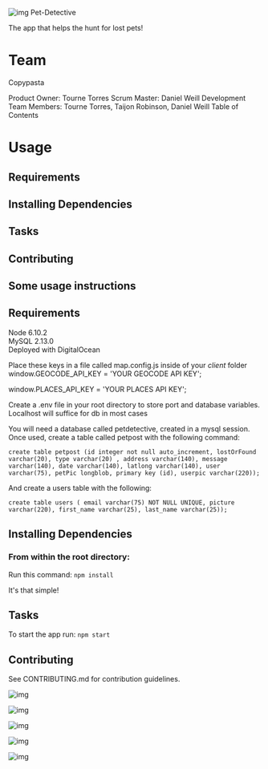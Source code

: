 ![img](https://www.shareicon.net/data/512x512/2015/10/10/653854_print_512x512.png)
Pet-Detective

The app that helps the hunt for lost pets!
# Team
Copypasta

Product Owner: Tourne Torres
Scrum Master: Daniel Weill
Development Team Members: Tourne Torres, Taijon Robinson, Daniel Weill
Table of Contents

# Usage
## Requirements
## Installing Dependencies
## Tasks
## Contributing

## Some usage instructions
## Requirements
Node 6.10.2 \
MySQL 2.13.0 \
Deployed with DigitalOcean 

Place these keys in a file called map.config.js inside of your *client* folder
window.GEOCODE_API_KEY = 'YOUR GEOCODE API KEY';

window.PLACES_API_KEY = 'YOUR PLACES API KEY';

Create a .env file in your root directory to store port and database variables. Localhost will suffice for db in most cases

You will need a database called petdetective, created in a mysql session. Once used, create a table called petpost with the following command: 

`create table petpost (id integer not null auto_increment, lostOrFound varchar(20), type varchar(20) , address varchar(140), message varchar(140), date varchar(140), latlong varchar(140), user varchar(75), petPic longblob, primary key (id), userpic varchar(220));`

And create a users table with the following:

`create table users ( email varchar(75) NOT NULL UNIQUE, picture varchar(220), first_name varchar(25), last_name varchar(25));`

## Installing Dependencies

### From within the root directory:
Run this command:
`npm install`

It's that simple!
## Tasks
To start the app run: `npm start`

## Contributing

See CONTRIBUTING.md for contribution guidelines.

![img](https://upload.wikimedia.org/wikipedia/en/thumb/6/62/MySQL.svg/1200px-MySQL.svg.png)

![img](http://kartikgola.com/wp-content/uploads/2017/02/express3.png)


![img](https://encrypted-tbn0.gstatic.com/images?q=tbn:ANd9GcT-BLdbYkpNZFei4Ok3tusGUT6hl3sy-QEHWuWPAIugq4cEoq3e)

![img](http://topdogsocialmedia.com/wp-content/uploads/2012/01/Google-Places-Listing.png)

![img](https://www.digitalocean.com/assets/media/logos-badges/png/DO_Logo_Vertical_Blue-6321464d.png)
